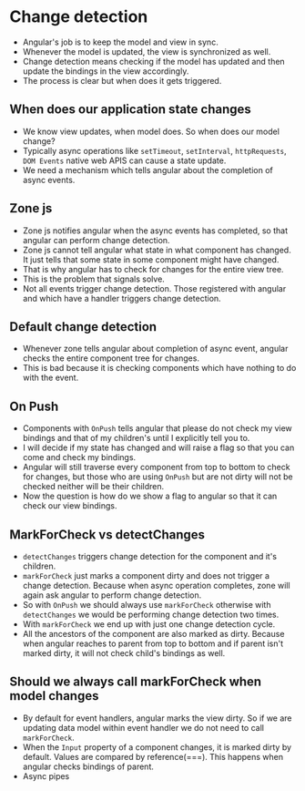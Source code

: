 # Change detection

- Angular's job is to keep the model and view in sync.
- Whenever the model is updated, the view is synchronized as well.
- Change detection means checking if the model has updated and then update the bindings in the view accordingly.
- The process is clear but when does it gets triggered.

## When does our application state changes

- We know view updates, when model does. So when does our model change?
- Typically async operations like `setTimeout`, `setInterval`, `httpRequests`, `DOM Events` native web APIS can cause a state update.
- We need a mechanism which tells angular about the completion of async events.


## Zone js

- Zone js notifies angular when the async events has completed, so that angular can perform change detection.
- Zone js cannot tell angular what state in what component has changed. It just tells that some state in some component might have changed.
- That is why angular has to check for changes for the entire view tree.
- This is the problem that signals solve.
- Not all events trigger change detection. Those registered with angular and which have a handler triggers change detection.

## Default change detection

- Whenever zone tells angular about completion of async event, angular checks the entire component tree for changes.
- This is bad because it is checking components which have nothing to do with the event.

## On Push

- Components with `OnPush` tells angular that please do not check my view bindings and that of my children's until I explicitly tell you to.
- I will decide if my state has changed and will raise a flag so that you can come and check my bindings.
- Angular will still traverse every component from top to bottom to check for changes, but those who are using `OnPush` but are not dirty will not be checked neither will be their children.
- Now the question is how do we show a flag to angular so that it can check our view bindings.

## MarkForCheck vs detectChanges

- `detectChanges` triggers change detection for the component and it's children.
- `markForCheck` just marks a component dirty and does not trigger a change detection. Because when async operation completes, zone will again ask angular to perform change detection.
- So with `OnPush` we should always use `markForCheck` otherwise with `detectChanges` we would be performing change detection two times.
- With `markForCheck` we end up with just one change detection cycle.
- All the ancestors of the component are also marked as dirty. Because when angular reaches to parent from top to bottom and if parent isn't marked dirty, it will not check child's bindings as well.

## Should we always call markForCheck when model changes

- By default for event handlers, angular marks the view dirty. So if we are updating data model within event handler we do not need to call `markForCheck`.
- When the `Input` property of a component changes, it is marked dirty by default. Values are compared by reference(===). This happens when angular checks bindings of parent.
- Async pipes

